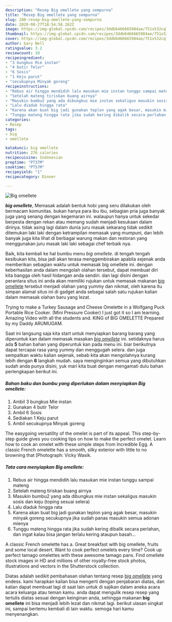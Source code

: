 ```yaml
---
description: "Resep Big omellete yang sempurna"
title: "Resep Big omellete yang sempurna"
slug: 280-resep-big-omellete-yang-sempurna
date: 2020-08-27T18:54:58.262Z
image: https://img-global.cpcdn.com/recipes/3ddb6466665984ae/751x532cq70/big-omellete-foto-resep-utama.jpg
thumbnail: https://img-global.cpcdn.com/recipes/3ddb6466665984ae/751x532cq70/big-omellete-foto-resep-utama.jpg
cover: https://img-global.cpcdn.com/recipes/3ddb6466665984ae/751x532cq70/big-omellete-foto-resep-utama.jpg
author: Gary Bell
ratingvalue: 3.2
reviewcount: 10
recipeingredient:
- "3 bungkus Mie instan"
- "4 butir Telor"
- "6 Sosis"
- "1 Keju parut"
- "secukupnya Minyak goreng"
recipeinstructions:
- "Rebus air hingga mendidih lalu masukan mie instan tunggu sampai mateng"
- "Setelah mateng tiriskan buang airnya"
- "Masukin bumbu2 yang ada dibungkus mie instan sekaligus masukin sosis dan keju (toping sesuai selera)"
- "Lalu diaduk hingga rata"
- "Karena akan buat big jadi gunakan teplon yang agak besar, masukin minyak goreng secukupnya jika sudah panas masukin semua adonan mienya"
- "Tunggu mateng hingga rata jika sudah kering dibalik secara perlahan, dan ingat kalau bisa jangan terlalu kering ataupun basah..."
categories:
- Resep
tags:
- big
- omellete

katakunci: big omellete 
nutrition: 276 calories
recipecuisine: Indonesian
preptime: "PT37M"
cooktime: "PT57M"
recipeyield: "1"
recipecategory: Dinner

---
```



![Big omellete](https://img-global.cpcdn.com/recipes/3ddb6466665984ae/751x532cq70/big-omellete-foto-resep-utama.jpg)

<b><i>big omellete</i></b>, Memasak adalah bentuk hobi yang seru dilakukan oleh bermacam komunitas. bukan hanya para ibu ibu, sebagian pria juga banyak juga yang senang dengan kegemaran ini. walaupun hanya untuk sekedar berpesta dengan rekan atau memang sudah menjadi kesukaan dalam dirinya. tidak asing lagi dalam dunia juru masak sekarang tidak sedikit ditemukan laki laki dengan ketrampilan memasak yang mumpuni, dan lebih banyak juga kita lihat di berbagai warung makan dan restoran yang menggunakan juru masak laki laki sebagai chef terbaik nya.

Baik, kita kembali ke hal bumbu menu <i>big omellete</i>. di tengah tengah kesibukan kita, bisa jadi akan terasa menggembirakan apabila sejenak anda memberikan sebagian waktu untuk memasak big omellete ini. dengan keberhasilan anda dalam mengolah olahan tersebut, dapat membuat diri kita bangga oleh hasil hidangan anda sendiri. dan lagi disini dengan perantara situs ini anda akan memiliki rujukan untuk memasak makanan <u>big omellete</u> tersebut menjadi olahan yang yummy dan nikmat, oleh karena itu simpan alamat situs ini di gadget anda sebagai salah satu rujukan kalian dalam memasak olahan baru yang lezat.

Trying to make a Turkey Sausage and Cheese Omelette in a Wolfgang Puck Portable Rice Cooker. (Mini Pressure Cooker) I just got it so I am learning. Amazing Video with all the students and. KING of BIG OMELETTE Prepared by my Daddy ARUMUGAM.


Saat ini langsung saja kita start untuk menyiapkan barang barang yang diperuntuk kan dalam memasak masakan <u><i>big omellete</i></u> ini. setidaknya harus ada <b>5</b> bahan bahan yang diperuntuk kan pada menu ini. biar berikutnya dapat tercapai rasa yang yummy dan menggugah selera. dan juga sempatkan waktu kalian sejenak, sebab kita akan mengolahnya kurang lebih dengan <b>6</b> langkah mudah. saya menginginkan semua yang dibutuhkan sudah anda punya disini, yuk mari kita buat dengan mengamati dulu bahan perlengkapan berikut ini.

<!--inarticleads1-->

##### Bahan baku dan bumbu yang diperlukan dalam menyiapkan Big omellete:

1. Ambil 3 bungkus Mie instan
1. Gunakan 4 butir Telor
1. Ambil 6 Sosis
1. Sediakan 1 Keju parut
1. Ambil secukupnya Minyak goreng


The easygoing versatility of the omelet is part of its appeal. This step-by-step guide gives you cooking tips on how to make the perfect omelet. Learn how to cook an omelet with these simple steps from Incredible Egg. A classic French omelette has a smooth, silky exterior with little to no browning that [Photograph: Vicky Wasik. 

<!--inarticleads2-->

##### Tata cara menyiapkan Big omellete:

1. Rebus air hingga mendidih lalu masukan mie instan tunggu sampai mateng
1. Setelah mateng tiriskan buang airnya
1. Masukin bumbu2 yang ada dibungkus mie instan sekaligus masukin sosis dan keju (toping sesuai selera)
1. Lalu diaduk hingga rata
1. Karena akan buat big jadi gunakan teplon yang agak besar, masukin minyak goreng secukupnya jika sudah panas masukin semua adonan mienya
1. Tunggu mateng hingga rata jika sudah kering dibalik secara perlahan, dan ingat kalau bisa jangan terlalu kering ataupun basah...


A classic French omelette has a. Great breakfast with big omellete, fruits and some local desert. Want to cook perfect omelets every time? Cook up perfect tamago omelettes with these awesome tamago pans. Find omellete stock images in HD and millions of other royalty-free stock photos, illustrations and vectors in the Shutterstock collection. 

Diatas adalah sedikit pembahasan olahan tentang resep <u>big omellete</u> yang endess. kami harapkan kalian bisa mengerti dengan penjabaran diatas, dan kalian dapat membuat lagi di saat lain untuk di sajikan dalam aneka acara acara keluarga atau teman kamu. anda dapat mengulik resep resep yang tertulis diatas sesuai dengan keinginan anda, sehingga makanan <b>big omellete</b> ini bisa menjadi lebih lezat dan nikmat lagi. berikut ulasan singkat ini, sampai bertemu kembali di lain waktu. semoga hari kamu menyenangkan.
